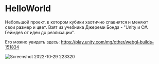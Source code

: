 # HelloWorld
Небольшой проект, в котором кубики хаотично спавнятся и меняют свои размер и цвет. Взят из учебника Джереми Бонда - "Unity и C#. Геймдев от идеи до реализации".

Его можно увидеть здесь:
https://play.unity.com/mg/other/webgl-builds-151834

![Screenshot 2022-10-29 223320](https://user-images.githubusercontent.com/77145089/198845368-c7fc7854-bdf1-4519-a307-fc5780137cea.png)
